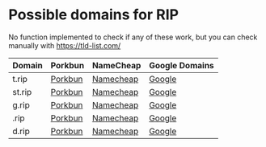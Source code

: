 # Possible domains for RIP

No function implemented to check if any of these work, but you can check manually with https://tld-list.com/

| Domain | Porkbun | NameCheap | Google Domains |
|---|---|---|---|
| t.rip | [Porkbun](https://porkbun.com/checkout/search?prb=e814663da1&tlds=&idnLanguage=&search=search&q=t.rip) | [Namecheap](https://www.namecheap.com/domains/registration/results/?domain=t.rip) | [Google](https://domains.google.com/registrar/search?searchTerm=t.rip) |
| st.rip | [Porkbun](https://porkbun.com/checkout/search?prb=e814663da1&tlds=&idnLanguage=&search=search&q=st.rip) | [Namecheap](https://www.namecheap.com/domains/registration/results/?domain=st.rip) | [Google](https://domains.google.com/registrar/search?searchTerm=st.rip) |
| g.rip | [Porkbun](https://porkbun.com/checkout/search?prb=e814663da1&tlds=&idnLanguage=&search=search&q=g.rip) | [Namecheap](https://www.namecheap.com/domains/registration/results/?domain=g.rip) | [Google](https://domains.google.com/registrar/search?searchTerm=g.rip) |
| .rip | [Porkbun](https://porkbun.com/checkout/search?prb=e814663da1&tlds=&idnLanguage=&search=search&q=.rip) | [Namecheap](https://www.namecheap.com/domains/registration/results/?domain=.rip) | [Google](https://domains.google.com/registrar/search?searchTerm=.rip) |
| d.rip | [Porkbun](https://porkbun.com/checkout/search?prb=e814663da1&tlds=&idnLanguage=&search=search&q=d.rip) | [Namecheap](https://www.namecheap.com/domains/registration/results/?domain=d.rip) | [Google](https://domains.google.com/registrar/search?searchTerm=d.rip) |
